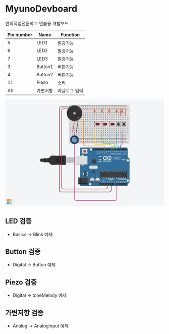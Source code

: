 # MyunoDevboard
연희직업전문학교 연습용 개발보드

|Pin number|Name|Function|
|------|---|---|
|5|LED1|발광기능|
|6|LED2|발광기능|
|7|LED3|발광기능|
|3|Button1|버튼기능|
|4|Button2|버튼기능|
|11|Piezo|소리|
|A0|가변저항|아날로그 입력|

![img](/Devboard.png)

## LED 검증 
* Basics -> Blink 예제

## Button 검증 
* Digital -> Button 예제

## Piezo 검증 
* Digital -> toneMelody 예제

## 가변저항 검증 
* Analog -> AnalogInput 예제

